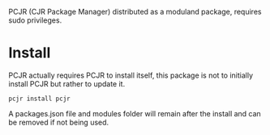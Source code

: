 PCJR (CJR Package Manager) distributed as a moduland package, requires sudo privileges.  

# Install
PCJR actually requires PCJR to install itself, this package is not to initially install PCJR but rather to update it.  
  
  
`pcjr install pcjr`  
  
A packages.json file and modules folder will remain after the install and can be removed if not being used.